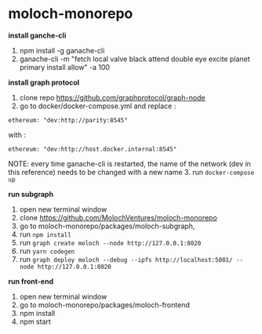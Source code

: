 # moloch-monorepo

**install ganche-cli**
1. npm install -g ganache-cli
2. ganache-cli -m \"fetch local valve black attend double eye excite planet primary install allow\" -a 100


**install graph protocol**
1. clone repo https://github.com/graphprotocol/graph-node
2. go to docker/docker-compose.yml and replace :

`ethereum: "dev:http://parity:8545"`

with :

`ethereum: "dev:http://host.docker.internal:8545"` 

NOTE: every time ganache-cli is restarted, the name of the network (dev in this reference) needs to be changed with a new name
3. run `docker-compose up`


**run subgraph**
1. open new terminal window
2. clone https://github.com/MolochVentures/moloch-monorepo
3. go to moloch-monorepo/packages/moloch-subgraph,
4. run `npm install`
5. run `graph create moloch --node http://127.0.0.1:8020`
6. run `yarn codegen`
7. run `graph deploy moloch --debug --ipfs http://localhost:5001/ --node http://127.0.0.1:8020`

**run front-end**
1. open new terminal window
2. go to moloch-monorepo/packages/moloch-frontend
3. npm install
4. npm start